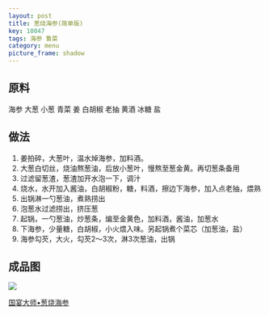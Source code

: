 ```yaml
---
layout: post
title: 葱烧海参(简单版)
key: 10047
tags: 海参 鲁菜
category: menu
picture_frame: shadow
---
```


## 原料

海参
大葱
小葱
青菜
姜
白胡椒
老抽
黄酒
冰糖
盐


<!--more-->

## 做法

1. 姜拍碎，大葱叶，温水焯海参，加料酒。
2. 大葱白切丝，烧油熬葱油，后放小葱叶，慢熬至葱金黄。再切葱条备用
3. 过滤留葱渣，葱渣加开水泡一下，调汁
4. 烧水，水开加入酱油，白胡椒粉，糖，料酒，擦边下海参，加入点老抽，煨熟
5. 出锅淋一勺葱油，煮熟捞出
6. 泡葱水过滤捞出，挤压葱
7. 起锅，一勺葱油，炒葱条，煸至金黄色，加料酒，酱油，加葱水
8. 下海参，少量糖，白胡椒，小火煨入味。另起锅煮个菜芯（加葱油，盐）
9.  海参勾芡，大火，勾芡2～3次，淋3次葱油，出锅

## 成品图

![](https://s3-us-west-1.amazonaws.com/menchi.xyz/%E8%91%B1%E7%83%A7%E6%B5%B7%E5%8F%82%EF%BC%88%E7%AE%80%E5%8D%95%E7%89%88%EF%BC%89.jpg)


[国宴大师•葱烧海参](https://youtu.be/Ope_ow82QKU)